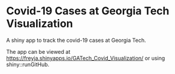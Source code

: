# Covid-19 Cases at Georgia Tech Visualization
A shiny app to track the covid-19 cases at Georgia Tech.

The app can be viewed at https://freyja.shinyapps.io/GATech_Covid_Visualization/ or using shiny::runGitHub.
